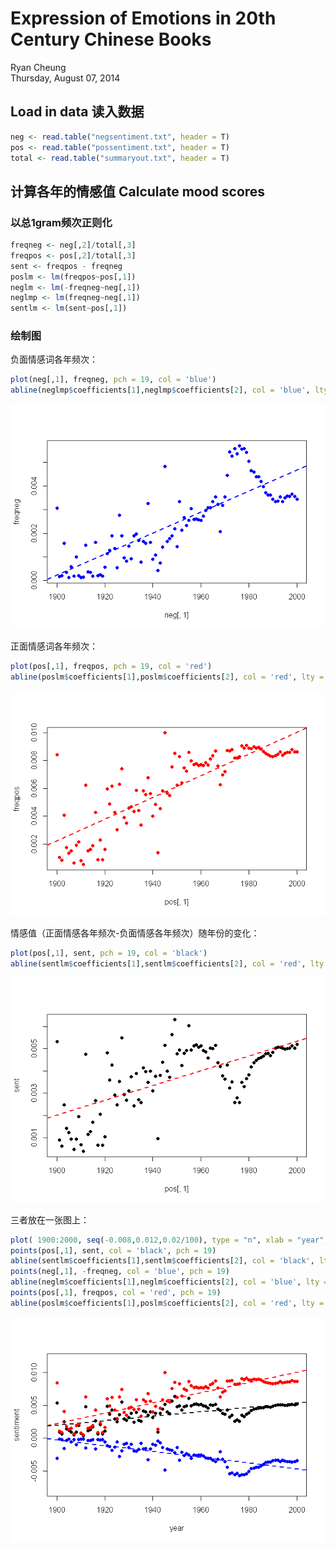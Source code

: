 # Expression of Emotions in 20th Century Chinese Books
Ryan Cheung  
Thursday, August 07, 2014  

## Load in data 读入数据

```r
neg <- read.table("negsentiment.txt", header = T)
pos <- read.table("possentiment.txt", header = T)
total <- read.table("summaryout.txt", header = T)
```

## 计算各年的情感值 Calculate mood scores
### 以总1gram频次正则化


```r
freqneg <- neg[,2]/total[,3]
freqpos <- pos[,2]/total[,3]
sent <- freqpos - freqneg
poslm <- lm(freqpos~pos[,1])
neglm <- lm(-freqneg~neg[,1])
neglmp <- lm(freqneg~neg[,1])
sentlm <- lm(sent~pos[,1])
```
### 绘制图

负面情感词各年频次：

```r
plot(neg[,1], freqneg, pch = 19, col = 'blue')
abline(neglmp$coefficients[1],neglmp$coefficients[2], col = 'blue', lty = 2, lwd = 2)
```

![plot of chunk unnamed-chunk-3](./analysis_files/figure-html/unnamed-chunk-3.png) 

正面情感词各年频次：

```r
plot(pos[,1], freqpos, pch = 19, col = 'red')
abline(poslm$coefficients[1],poslm$coefficients[2], col = 'red', lty = 2, lwd = 2)
```

![plot of chunk unnamed-chunk-4](./analysis_files/figure-html/unnamed-chunk-4.png) 

情感值（正面情感各年频次-负面情感各年频次）随年份的变化：

```r
plot(pos[,1], sent, pch = 19, col = 'black')
abline(sentlm$coefficients[1],sentlm$coefficients[2], col = 'red', lty = 2, lwd = 2)
```

![plot of chunk unnamed-chunk-5](./analysis_files/figure-html/unnamed-chunk-5.png) 

三者放在一张图上：

```r
plot( 1900:2000, seq(-0.008,0.012,0.02/100), type = "n", xlab = "year", ylab = "sentiment") 
points(pos[,1], sent, col = 'black', pch = 19)
abline(sentlm$coefficients[1],sentlm$coefficients[2], col = 'black', lty = 2, lwd = 2)
points(neg[,1], -freqneg, col = 'blue', pch = 19)
abline(neglm$coefficients[1],neglm$coefficients[2], col = 'blue', lty = 2, lwd = 2)
points(pos[,1], freqpos, col = 'red', pch = 19)
abline(poslm$coefficients[1],poslm$coefficients[2], col = 'red', lty = 2, lwd = 2)
```

![plot of chunk unnamed-chunk-6](./analysis_files/figure-html/unnamed-chunk-6.png) 




